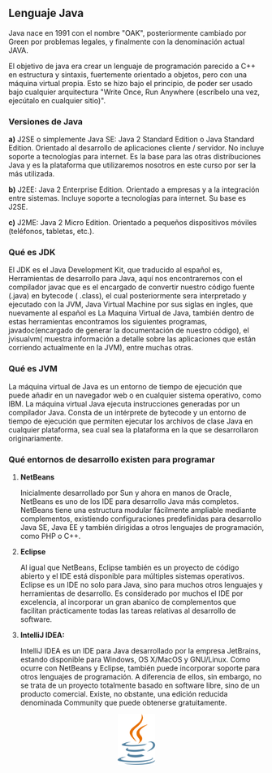 ## Lenguaje Java

Java nace en 1991 con el nombre "OAK", posteriormente cambiado por Green por problemas legales, y finalmente con la
denominación actual JAVA.

El objetivo de java era crear un lenguaje de programación parecido a C++ en estructura y sintaxis, fuertemente orientado
a objetos, pero con una máquina virtual propia. Esto se hizo bajo el principio, de poder ser usado bajo cualquier
arquitectura "Write Once, Run Anywhere (escríbelo una vez, ejecútalo en cualquier sitio)".

### Versiones de Java

**a)** J2SE o simplemente Java SE: Java 2 Standard Edition o Java Standard Edition. Orientado al desarrollo de
aplicaciones
cliente / servidor. No incluye soporte a tecnologías para internet. Es la base para las otras distribuciones Java y es
la plataforma que utilizaremos nosotros en este curso por ser la más utilizada.

**b)** J2EE: Java 2 Enterprise Edition. Orientado a empresas y a la integración entre sistemas. Incluye soporte a
tecnologías para internet. Su base es J2SE.

**c)** J2ME: Java 2 Micro Edition. Orientado a pequeños dispositivos móviles (teléfonos, tabletas, etc.).

### Qué es JDK

El JDK es el Java Development Kit, que traducido al español es, Herramientas de desarrollo para Java, aquí nos
encontraremos con el compilador javac que es el encargado de convertir nuestro código fuente (.java) en bytecode (
.class), el cual posteriormente sera interpretado y ejecutado con la JVM, Java Virtual Machine por sus siglas en ingles,
que nuevamente al español es La Maquina Virtual de Java, también dentro de estas herramientas encontramos los siguientes
programas, javadoc(encargado de generar la documentación de nuestro código), el jvisualvm( muestra información a detalle
sobre las aplicaciones que están corriendo actualmente en la JVM), entre muchas otras.

### Qué es JVM

La máquina virtual de Java es un entorno de tiempo de ejecución que puede añadir en un navegador web o en cualquier
sistema operativo, como IBM. La máquina virtual Java ejecuta instrucciones generadas por un compilador Java. Consta de
un intérprete de bytecode y un entorno de tiempo de ejecución que permiten ejecutar los archivos de clase Java en
cualquier plataforma, sea cual sea la plataforma en la que se desarrollaron originariamente.

### Qué entornos de desarrollo existen para programar

1. **NetBeans**

    Inicialmente desarrollado por Sun y ahora en manos de Oracle, NetBeans es uno de los IDE para desarrollo Java más
completos. NetBeans tiene una estructura modular fácilmente ampliable mediante complementos, existiendo configuraciones
predefinidas para desarrollo Java SE, Java EE y también dirigidas a otros lenguajes de programación, como PHP o C++.

2. **Eclipse**

    Al igual que NetBeans, Eclipse también es un proyecto de código abierto y el IDE está disponible para múltiples sistemas
operativos. Eclipse es un IDE no solo para Java, sino para muchos otros lenguajes y herramientas de desarrollo. Es
considerado por muchos el IDE por excelencia, al incorporar un gran abanico de complementos que facilitan prácticamente
todas las tareas relativas al desarrollo de software.

3. **IntelliJ IDEA:**

    IntelliJ IDEA es un IDE para Java desarrollado por la empresa JetBrains, estando disponible para Windows, OS X/MacOS y
GNU/Linux. Como ocurre con NetBeans y Eclipse, también puede incorporar soporte para otros lenguajes de programación. A
diferencia de ellos, sin embargo, no se trata de un proyecto totalmente basado en software libre, sino de un producto
comercial. Existe, no obstante, una edición reducida denominada Community que puede obtenerse gratuitamente.

<div align="center">
<img src="../img/java.png" height="100">
</div>